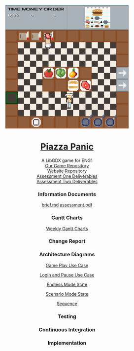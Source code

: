 <div align="center">
  <a href="https://github.com/team13eng1/piazza-panic/">
    <img src="./assets/Capture.PNG" alt="Logo" width="400" height="400">
  </a>

  <h1 align="center"> <a href = "README.md"> Piazza Panic </a> </h1>

  <p align="center">
    A LibGDX game for ENG1
    <br>
    <a href="https://github.com/team13eng1/piazza-panic"> Our Game Repository</a>
    <br>
    <a href="https://github.com/team13eng1/team13eng1.github.io"> Website Repository </a>
    <br>
    <a href="one.md"> Assessment One Deliverables</a>
    <br>
    <a href="two.md"> Assessment Two Deliverables</a>
    <br>
  </p>
  <h3 align="center">Information Documents</h3>
  <p align="center">
    <a href="./files/info/brief.md">brief.md</a>
    <a href="./files/info/eng1-team-assessment-1.pdf">assessment.pdf</a>
  </p>
  </div>
  <h3 align="center">Gantt Charts</h3>
    <p align="center">
      <a href="Gantt2.md"> Weekly Gantt Charts</a>
    </p>
  <h3 align="center">Change Report</h3>
  <h3 align="center">Architecture Diagrams</h3>
    <p align="center">
        <a href="./files/assessment/usecase1.png"> Game Play Use Case </a>
    </p>
    <p align="center">
        <a href="./files/assessment/usecase2.png"> Login and Pause Use Case </a>
    </p>
    <p align="center">
        <a href="./files/assessment/endlessstate.png"> Endless Mode State </a>
    </p>
    <p align="center">
        <a href="./files/assessment/scenariostate.png"> Scenario Mode State </a>
    </p>
    <p align="center">
        <a href="./files/assessment/sequence.png"> Sequence </a>
    </p>
  <h3 align="center">Testing</h3>
  <h3 align="center">Continuous Integration</h3>
  <h3 align="center">Implementation</h3>
